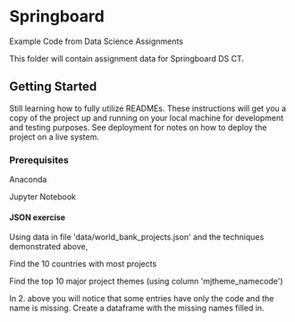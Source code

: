 # Springboard
Example Code from Data Science Assignments

This folder will contain assignment data for
Springboard DS CT.

## Getting Started

Still learning how to fully utilize READMEs.
These instructions will get you a copy of the project up and running on your local machine for development and testing purposes. See deployment for notes on how to deploy the project on a live system.

### Prerequisites

Anaconda

Jupyter Notebook

#### JSON exercise

Using data in file 'data/world_bank_projects.json' and the techniques demonstrated above,

Find the 10 countries with most projects

Find the top 10 major project themes (using column 'mjtheme_namecode')

In 2. above you will notice that some entries have only the code and the name is missing. Create a dataframe with the missing names filled in.
